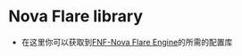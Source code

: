 # Nova Flare library
* 在这里你可以获取到[FNF-Nova Flare Engine](https://github.com/NovaFlare-Engine-Concentration/FNF-NovaFlare-Engine)的所需的配置库